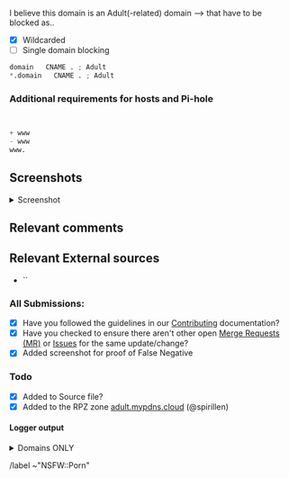 I believe this domain is an Adult(-related) domain --> that have to be blocked as..

- [X] Wildcarded
- [ ] Single domain blocking

```python
domain   CNAME . ; Adult
*.domain   CNAME . ; Adult
```

### Additional requirements for hosts and Pi-hole

```python


+ www
- www
www.
```

## Screenshots

<details><summary>Screenshot</summary>



</details>

## Relevant comments


## Relevant External sources
- ``

### All Submissions:
- [X] Have you followed the guidelines in our [Contributing](CONTRIBUTING.md) documentation?
- [X] Have you checked to ensure there aren't other open
      [Merge Requests (MR)](../merge_requests) or [Issues](../issues) for the
      same update/change?
- [X] Added screenshot for proof of False Negative

### Todo
- [X] Added to Source file?
- [X] Added to the RPZ zone [adult.mypdns.cloud][adultmypdnscloud] (@spirillen)

#### Logger output

<details><summary>Domains ONLY</summary>

```python

```

</details>

/label ~"NSFW::Porn"

[adultmypdnscloud]: (https://mypdns.org/mypdns/support/-/wikis/RPZ-List#adultmypdnscloud)
